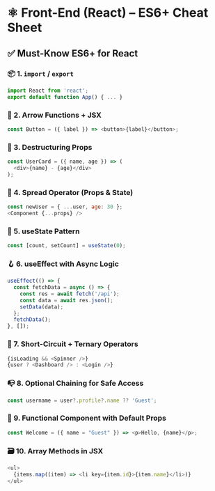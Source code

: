 # ⚛️ Front-End (React) – ES6+ Cheat Sheet

## ✅ Must-Know ES6+ for React

### 📦 1. `import` / `export`
```js
import React from 'react';
export default function App() { ... }
```

### 📐 2. Arrow Functions + JSX
```js
const Button = ({ label }) => <button>{label}</button>;
```

### 📂 3. Destructuring Props
```js
const UserCard = ({ name, age }) => (
  <div>{name} - {age}</div>
);
```

### 🧬 4. Spread Operator (Props & State)
```js
const newUser = { ...user, age: 30 };
<Component {...props} />
```

### 🔧 5. useState Pattern
```js
const [count, setCount] = useState(0);
```

### 🪝 6. useEffect with Async Logic
```js
useEffect(() => {
  const fetchData = async () => {
    const res = await fetch('/api');
    const data = await res.json();
    setData(data);
  };
  fetchData();
}, []);
```

### 🧰 7. Short-Circuit + Ternary Operators
```js
{isLoading && <Spinner />}
{user ? <Dashboard /> : <Login />}
```

### 📭 8. Optional Chaining for Safe Access
```js
const username = user?.profile?.name ?? 'Guest';
```

### 🧱 9. Functional Component with Default Props
```js
const Welcome = ({ name = "Guest" }) => <p>Hello, {name}</p>;
```

### 🗃️ 10. Array Methods in JSX
```js
<ul>
  {items.map((item) => <li key={item.id}>{item.name}</li>)}
</ul>
```